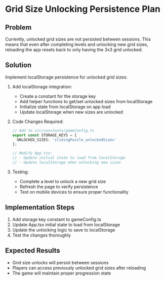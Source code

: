 # Grid Size Unlocking Persistence Plan

## Problem
Currently, unlocked grid sizes are not persisted between sessions. This means that even after completing levels and unlocking new grid sizes, reloading the app resets back to only having the 3x3 grid unlocked.

## Solution
Implement localStorage persistence for unlocked grid sizes:

1. Add localStorage integration:
   - Create a constant for the storage key
   - Add helper functions to get/set unlocked sizes from localStorage
   - Initialize state from localStorage on app load
   - Update localStorage when new sizes are unlocked

2. Code Changes Required:
   ```typescript
   // Add to src/constants/gameConfig.ts
   export const STORAGE_KEYS = {
     UNLOCKED_SIZES: 'slidingPuzzle_unlockedSizes'
   };

   // Modify App.tsx:
   // - Update initial state to load from localStorage
   // - Update localStorage when unlocking new sizes
   ```

3. Testing:
   - Complete a level to unlock a new grid size
   - Refresh the page to verify persistence
   - Test on mobile devices to ensure proper functionality

## Implementation Steps

1. Add storage key constant to gameConfig.ts
2. Update App.tsx initial state to load from localStorage
3. Update the unlocking logic to save to localStorage
4. Test the changes thoroughly

## Expected Results

- Grid size unlocks will persist between sessions
- Players can access previously unlocked grid sizes after reloading
- The game will maintain proper progression state